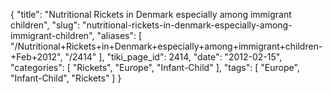 {
    "title": "Nutritional Rickets in Denmark especially among immigrant children",
    "slug": "nutritional-rickets-in-denmark-especially-among-immigrant-children",
    "aliases": [
        "/Nutritional+Rickets+in+Denmark+especially+among+immigrant+children-+Feb+2012",
        "/2414"
    ],
    "tiki_page_id": 2414,
    "date": "2012-02-15",
    "categories": [
        "Rickets",
        "Europe",
        "Infant-Child"
    ],
    "tags": [
        "Europe",
        "Infant-Child",
        "Rickets"
    ]
}
